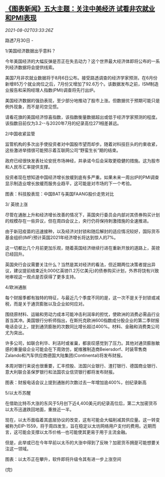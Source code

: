 <!--1627878663000-->
[《图表新闻》五大主题：关注中美经济 试看非农就业和PMI表现](https://cn.reuters.com/article/graphic-market-themes-job-pmi-0802-idCNKBS2F307V)
------

<div><i>2021-08-02T03:33:26Z</i></div><p>路透7月30日 -</p><p>1/美国经济数据出乎意料？</p><p>今年美国经济的大幅反弹是否正在失去动力？这个世界最大经济体即将公布的一系列经济数据将会提供线索。</p><p>美国7月非农就业数据将于8月6日公布。接受路透调查的经济学家预测，在6月份新增85万个就业岗位之后，7月份又增加了92.6万个。该数据发布之前，ISM制造业报告和采购经理人指数(PMI)调查将先行出炉。</p><p>美国经济数据的强劲表现，至少部分地推动了股市上涨。但数据优于预期可能只是例外现象，而不是司空见惯。</p><p>请看花旗的美国经济惊喜指数，该指数衡量数据超出或低于经济学家预测的程度。该指数目前仅为3.2--与2020年7月的纪录高位271相差甚远。</p><p>2/中国收紧监管</p><p>监管机构的多次出手使投资者对中国股市望而却步。随着对科技巨头的约束收紧，这些激进举措很可能预示着互联网公司“野蛮生长”期的结束。</p><p>政府已经很快发表社论安抚市场神经，并承诺今后会采取更稳健的措施。这为股市和人民币汇率提供支撑。</p><p>投资者现在想知道中国经济增长放缓到底有多严重。如果未来一周出炉的PMI调查显示制造业增长放缓而服务业趋平，这可能是对市场的下一个考验。</p><p>图表：科技股表现：中国BAT与美国FAANG股价走势对比</p><p>3/ 英镑上涨</p><p>尽管在通胀上升和经济增长改善的情况下，英国央行委员会内部对其债券购买计划的规模存在一些异议，但在周四会议上，央行仍将保持刺激措施的全速推进。</p><p>由于新冠疫苗的迅速接种，以及经济对封锁和随后解封的适应情况较好，国际货币基金组织(IMF)预计英国2021年经济增长将达到惊人的7%。</p><p>这一切都比几个月前更加乐观，随着英国经济继续行进在重新开放的道路上，英镑已经回升。</p><p>英国央行会议需要关注什么？当然是其对经济的看法，但近期两位决策者提出异议，建议提前结束近9,000亿英镑(1.2万亿美元)的债券购买计划，外界将饶有兴致地审视这一观点是否获得了更多支持。</p><p>4/欧洲通胀</p><p>每个财报季都有独特的特征，与最近几个季度不同的是，这一次不是关于封锁或减税，而是关于通货膨胀以及企业如何应对。</p><p>围绕原材料、运输和劳动力成本可能冲击利润率的担忧，使欧洲的消费必需品行业首当其冲。美国银行分析师指出，在斯托克欧洲600指数成分股企业的第二季财报电话会议上，提到通货膨胀的次数同比增长超过400%。材料、金融和消费类公司尤为突出。</p><p>许多公司，如联合利华、利洁时或雀巢，都哀叹感觉到了压力。其他对通货膨胀敏感的重量级企业可能会在下周效仿，妮维雅制造商Beiersdorf、时装零售商Zalando和汽车供应商德国大陆集团(Continental)将发布财报。</p><p>本周对银行来说也很重要，汇丰控股、法国兴业银行、渣打银行、德国商业银行、意大利联合圣保罗银行和法国农业信贷银行都将发布财报。</p><p>图表：财报电话会议上提到通胀的次数过去一年增加逾400%，创纪录新高</p><p>5/以太币苏醒</p><p>在借助比特币大涨的东风于5月创下近4,400美元的纪录高位后，第二大加密货币以太币迅速跌回地面，重挫近一半。</p><p>现在，以太币面临着其底层协议的改变，这有可能会大幅削减其供应量。这一转变被称为EIP-1559，将于周四发生，旨在稳定以太坊网络用户支付的费用。近期而言，这可能会支撑以太币价格--也可能使其更易于用于主流金融。</p><p>但是，此举或已在今年早前以太币的大涨中得到了反映？加密货币拥趸可能想要关注这一领域。</p><p>图表：以太币正在攀升，软件即将升级令其有进一步上涨空间</p><p>(完)</p>
